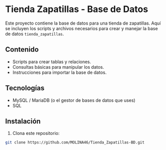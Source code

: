 # Tienda Zapatillas - Base de Datos

Este proyecto contiene la base de datos para una tienda de zapatillas. Aquí se incluyen los scripts y archivos necesarios para crear y manejar la base de datos `tienda_zapatillas`.

## Contenido

- Scripts para crear tablas y relaciones.
- Consultas básicas para manipular los datos.
- Instrucciones para importar la base de datos.

## Tecnologías

- MySQL / MariaDB (o el gestor de bases de datos que uses)
- SQL

## Instalación

1. Clona este repositorio:

```bash
git clone https://github.com/MOLINA46/Tienda_Zapatillas-BD.git
